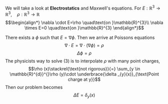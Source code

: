 We will take a look at **Electrostatics** and Maxwell's equations.
For $E: \mathbb{R}^{3}\to \mathbb{R}^{3}, \quad \rho:\mathbb{R}^{3}\to \mathbb{R}$
$$\begin{align*}
\nabla \cdot E=\rho \quad\text{on }\mathbb{R}^{3}\\
\nabla \times E=0 \quad\text{on }\mathbb{R}^{3}
\end{align*}$$

There exists a $\phi$ such that $E=\nabla \phi$. Then we arrive at Poissons equations
$$\nabla \cdot E=\nabla \cdot (\nabla \phi )=\rho$$
$$\Delta \phi =\rho \tag{3}$$
The physicists way to solve $(3)$ is to interpolate $\rho$ with many point charges,
$$\rho (x)\stackrel{\text{not rigorous}}{=} \sum_{y \in \mathbb{R}^{d}}^{}\rho (y)\cdot  \underbrace{\delta _{y}(x)}_{\text{Point charge at y}}$$
Then our problem becomes
$$\Delta E=\delta _{y}(x)$$